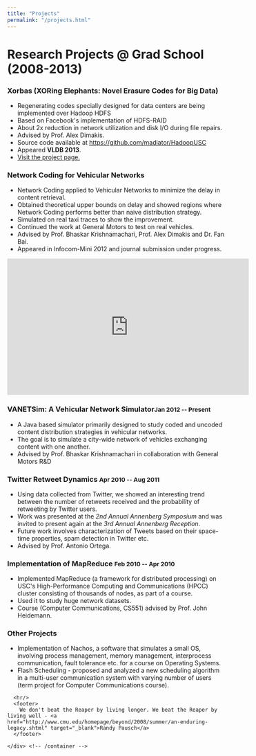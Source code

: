 ```yaml
---
title: "Projects"
permalink: "/projects.html"
---
```


<div class="container">
      <div class="row">            
        <div class="span12">
          <h1 class="simpleheading simpleheadingcolored">Research Projects @ Grad School (2008-2013)</h1>
          <div class="pubgroup">
            <h3 class="simpleheading simpleheadingcolored">Xorbas (XORing Elephants: Novel Erasure Codes for Big Data)</h3>
            <ul>
              <li>Regenerating codes specially designed for data centers are being implemented over Hadoop HDFS</li>
              <li>Based on Facebook's implementation of HDFS-RAID</li>              
              <li>About 2x reduction in network utilization and disk I/O during file repairs.</li>              
              <li>Advised by Prof. Alex Dimakis.</li>
              <li>Source code available at <a href="https://github.com/madiator/HadoopUSC">https://github.com/madiator/HadoopUSC</a></li>
              <li>Appeared <b>VLDB 2013</b>. </li>
              <li> <a href="http://smahesh.com/HadoopUSC">Visit the project page.</a> </li>
            </ul>            
          </div>
          <div class="pubgroup">
            <h3 class="simpleheading simpleheadingcolored">Network Coding for Vehicular Networks</h3>
            <ul>
              <li> Network Coding applied to Vehicular Networks to minimize the delay in content retrieval.</li>
              <li>Obtained theoretical upper bounds on delay and showed regions where Network Coding performs better than naive distribution strategy.
              </li>              
              <li>Simulated on real taxi traces to show the improvement.</li>
              <li>Continued the work at General Motors to test on real vehicles. </li>
              <li>Advised by Prof. Bhaskar Krishnamachari, Prof. Alex Dimakis and Dr. Fan Bai. </li>              
              <li>Appeared in Infocom-Mini 2012 and journal submission under progress. </li>
            </ul>
            <iframe width="560" height="315" src="http://www.youtube.com/embed/gZQv8DFR6vo" frameborder="0" allowfullscreen></iframe>
          </div>
          <div class="pubgroup">
            <h3 class="simpleheading simpleheadingcolored">VANETSim: A Vehicular Network Simulator<small>Jan 2012 -- Present</small></h3>
            <ul>
              <li>A Java based simulator primarily designed to study coded and uncoded content distribution strategies in vehicular networks.</li>
              <li>The goal is to simulate a city-wide network of vehicles exchanging content with one another. </li>
              <li>Advised by Prof. Bhaskar Krishnamachari in collaboration with General Motors R&D</li>
            </ul>
          </div>  
          <div class="pubgroup">
            <h3 class="simpleheading simpleheadingcolored">Twitter Retweet Dynamics <small>Apr 2010 -- Aug 2011</small></h3>
            <ul> 
               <li>Using data collected from Twitter, we showed an interesting trend between the number of retweets received and the probability of retweeting by Twitter users.</li>
               <li>Work was presented at the <i>2nd Annual Annenberg Symposium</i> and was invited to present again at the <i>3rd Annual Annenberg Reception</i>.</li>
               <li>Future work involves characterization of Tweets based on their space-time properties, spam detection in Twitter etc. </li>
               <li>Advised by Prof. Antonio Ortega.</li>
            </ul>
          </div> 
          <div class="pubgroup">
            <h3 class="simpleheading simpleheadingcolored">Implementation of MapReduce <small>Feb 2010 -- Apr 2010</small></h3>
              <ul>
              <li> Implemented MapReduce (a framework for distributed processing) on USC's High-Performance Computing and Communications (HPCC) cluster consisting of thousands of nodes, as part of a course. </li>
              <li> Used it to study huge network datasets. </li>
              <li> Course (Computer Communications, CS551) advised by Prof. John Heidemann. </li>
              </ul>
          </div> 
         <div class="pubgroup">
            <h3 class="simpleheading simpleheadingcolored">Other Projects</h3>
            <ul>
              <li>Implementation of Nachos, a software that simulates a small OS, involving process management, memory management, interprocess communication, fault tolerance etc. for a course on Operating Systems.</li>
              <li>Flash Scheduling - proposed and analyzed a new scheduling algorithm in a multi-user communication system with varying number of users (term project for Computer Communications course).</li>
            </ul>
          </div >
        </div>
      </div>

      
      
      <hr/>
      <footer>
        We don't beat the Reaper by living longer. We beat the Reaper by living well - <a href="http://www.cmu.edu/homepage/beyond/2008/summer/an-enduring-legacy.shtml" target="_blank">Randy Pausch</a>
      </footer>

    </div> <!-- /container -->